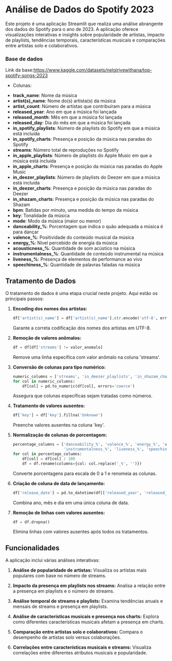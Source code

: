 # Análise de Dados do Spotify 2023

Este projeto é uma aplicação Streamlit que realiza uma análise abrangente dos dados do Spotify para o ano de 2023. A aplicação oferece visualizações interativas e insights sobre popularidade de artistas, impacto de playlists, tendências temporais, características musicais e comparações entre artistas solo e colaborativos.


### Base de dados
Link da base:https://www.kaggle.com/datasets/nelgiriyewithana/top-spotify-songs-2023 
- Colunas:
* **track_name**: Nome da música
* **artist(s)_name**: Nome do(s) artista(s) da música
* **artist_count**: Número de artistas que contribuíram para a música
* **released_year**: Ano em que a música foi lançada
* **released_month**: Mês em que a música foi lançada
* **released_day**: Dia do mês em que a música foi lançada
* **in_spotify_playlists**: Número de playlists do Spotify em que a música está incluída
* **in_spotify_charts**: Presença e posição da música nas paradas do Spotify
* **streams**: Número total de reproduções no Spotify
* **in_apple_playlists**: Número de playlists do Apple Music em que a música está incluída
* **in_apple_charts**: Presença e posição da música nas paradas do Apple Music
* **in_deezer_playlists**: Número de playlists do Deezer em que a música está incluída
* **in_deezer_charts**: Presença e posição da música nas paradas do Deezer
* **in_shazam_charts**: Presença e posição da música nas paradas do Shazam
* **bpm**: Batidas por minuto, uma medida do tempo da música
* **key**: Tonalidade da música
* **mode**: Modo da música (maior ou menor)
* **danceability_%**: Porcentagem que indica o quão adequada a música é para dançar
* **valence_%**: Positividade do conteúdo musical da música
* **energy_%**: Nível percebido de energia da música
* **acousticness_%**: Quantidade de som acústico na música
* **instrumentalness_%**: Quantidade de conteúdo instrumental na música
* **liveness_%**: Presença de elementos de performance ao vivo
* **speechiness_%**: Quantidade de palavras faladas na música








## Tratamento de Dados

O tratamento de dados é uma etapa crucial neste projeto. Aqui estão os principais passos:

1. **Encoding dos nomes dos artistas:**
   ```python
   df['artist(s)_name'] = df['artist(s)_name'].str.encode('utf-8', errors='ignore').str.decode('utf-8')
   ```
   Garante a correta codificação dos nomes dos artistas em UTF-8.

2. **Remoção de valores anômalos:**
   ```python
   df = df[df['streams'] != valor_anomalo]
   ```
   Remove uma linha específica com valor anômalo na coluna 'streams'.

3. **Conversão de colunas para tipo numérico:**
   ```python
   numeric_columns = ['streams', 'in_deezer_playlists', 'in_shazam_charts']
   for col in numeric_columns:
       df[col] = pd.to_numeric(df[col], errors='coerce')
   ```
   Assegura que colunas específicas sejam tratadas como números.

4. **Tratamento de valores ausentes:**
   ```python
   df['key'] = df['key'].fillna('Unknown')
   ```
   Preenche valores ausentes na coluna 'key'.

5. **Normalização de colunas de porcentagem:**
   ```python
   percentage_columns = ['danceability_%', 'valence_%', 'energy_%', 'acousticness_%',
                         'instrumentalness_%', 'liveness_%', 'speechiness_%']
   for col in percentage_columns:
       df[col] = df[col] / 100
       df = df.rename(columns={col: col.replace('_%', '')})
   ```
   Converte porcentagens para escala de 0 a 1 e renomeia as colunas.

6. **Criação de coluna de data de lançamento:**
   ```python
   df['release_date'] = pd.to_datetime(df[['released_year', 'released_month', 'released_day']].astype(str).agg('-'.join, axis=1))
   ```
   Combina ano, mês e dia em uma única coluna de data.

7. **Remoção de linhas com valores ausentes:**
   ```python
   df = df.dropna()
   ```
   Elimina linhas com valores ausentes após todos os tratamentos.

## Funcionalidades

A aplicação inclui várias análises interativas:

1. **Análise de popularidade de artistas:** Visualiza os artistas mais populares com base no número de streams.

2. **Impacto da presença em playlists nos streams:** Analisa a relação entre a presença em playlists e o número de streams.

3. **Análise temporal de streams e playlists:** Examina tendências anuais e mensais de streams e presença em playlists.

4. **Análise de características musicais e presença nos charts:** Explora como diferentes características musicais afetam a presença em charts.

5. **Comparação entre artistas solo e colaborativos:** Compara o desempenho de artistas solo versus colaborações.

6. **Correlações entre características musicais e streams:** Visualiza correlações entre diferentes atributos musicais e popularidade.


  

